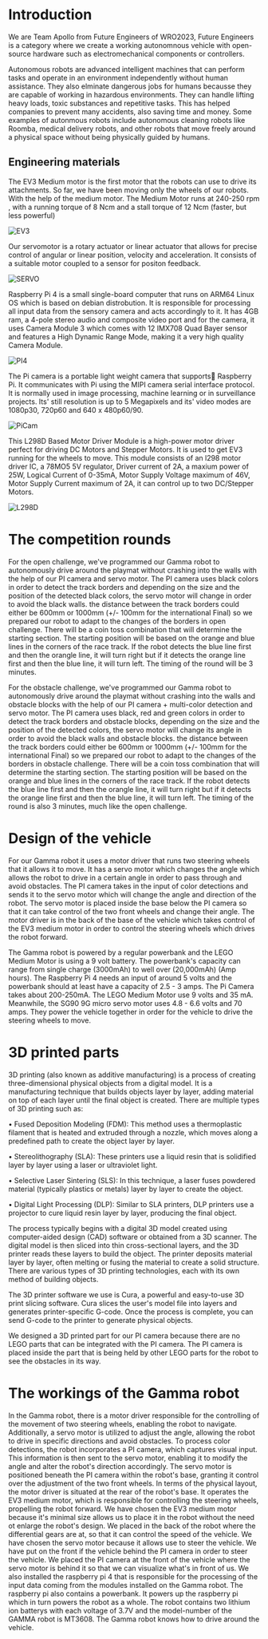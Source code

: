 <h1>Introduction</h1>

We are Team Apollo from Future Engineers of WRO2023, Future Engineers is a category where we create a working autonomnous vehicle with open-source hardware such as electromechanical components or controllers. 

Autonomous robots are advanced intelligent machines that can perform tasks and operate in an environment independently without human assistance. They also elminate dangerous jobs for humans becausse they are capable of working in hazardous environments. They can handle lifting heavy loads, toxic substances and repetitive tasks. This has helped companies to prevent many accidents, also saving time and money. Some examples of autonmous robots include autonomous cleaning robots like Roomba, medical delivery robots, and other robots that move freely around a physical space without being physically guided by humans.

<h2>Engineering materials</h2>
The EV3 Medium motor is the first motor that the robots can use to drive its attachments. So far, we have been moving only the wheels of our robots. With the help of the medium motor. The Medium Motor runs at 240-250 rpm , with a running torque of 8 Ncm and a stall torque of 12 Ncm (faster, but less powerful)

![EV3](https://user-images.githubusercontent.com/101916087/236661666-030f9d6b-68d3-44a4-8af5-b1633461205e.jpeg)



Our servomotor is a rotary actuator or linear actuator that allows for precise control of angular or linear position, velocity and acceleration. It consists of a suitable motor coupled to a sensor for positon feedback.

![SERVO](https://user-images.githubusercontent.com/101916087/235341557-77cccdea-9d87-4324-8b55-59c7aa7b43cf.jpeg)

Raspberry Pi 4 is a small single-board computer that runs on ARM64 Linux OS which is based on debian distrobution.
It is responsible for processing all input data from the sensory camera and acts accordingly to it. It has 4GB ram, a 4-pole stereo audio and composite video port and for the camera, it uses Camera Module 3 which comes with 12 IMX708 Quad Bayer sensor and features a High Dynamic Range Mode, making it a very high quality Camera Module. 

![PI4](https://user-images.githubusercontent.com/101916087/235341511-94ac211c-986b-4d27-8e97-62f3fcb628b0.jpeg)

The Pi camera is a portable light weight camera that supports ٍRaspberry Pi. It communicates with Pi using the MIPI camera serial interface protocol. It is normally used in image processing, machine learning or in surveillance projects. Its' still resolution is up to 5 Megapixels and its' video modes are 1080p30, 720p60 and 640 x 480p60/90.

![PiCam](https://user-images.githubusercontent.com/101916087/235341629-eaca2838-3ec3-4641-97b5-8107403502fa.jpeg)

This L298D Based Motor Driver Module is a high-power motor driver perfect for driving DC Motors and Stepper Motors. It is used to get EV3 running for the wheels to move. This module consists of an l298 motor driver IC, a 78MO5 5V regulator, Driver current of 2A, a maxium power of 25W, Logical Current of 0-35mA, Motor Supply Voltage maximum of 46V, Motor Supply Current maximum of 2A, it can control up to two DC/Stepper Motors.

![L298D](https://user-images.githubusercontent.com/101916087/235342951-ed8c2e5c-3eb2-4694-af8b-07a9a87a359e.jpeg)

<h1>The competition rounds</h1>

For the open challenge, we've programmed our Gamma robot to autonomously drive around the playmat without crashing into the walls with the help of our PI camera and servo motor. The PI camera uses black colors in order to detect the track borders and depending on the size and the position of the detected black colors, the servo motor will change in order to avoid the black walls. the distance between the track borders could either be 600mm or 1000mm (+/- 100mm for the international Final) so we prepared our robot to adapt to the changes of the borders in open challenge. There will be a coin toss combination that will determine the starting section. The starting position will be based on the orange and blue lines in the corners of the race track. If the robot detects the blue line first and then the orangle line, it will turn right but if it detects the orange line first and then the blue line, it will turn left. The timing of the round will be 3 minutes.

For the obstacle challenge, we've programmed our Gamma robot to autonomously drive around the playmat without crashing into the walls and obstacle blocks with the help of our PI camera + multi-color detection and servo motor. The PI camera uses black, red and green colors in order to detect the track borders and obstacle blocks, depending on the size and the position of the detected colors, the servo motor will change its angle in order to avoid the black walls and obstacle blocks. the distance between the track borders could either be 600mm or 1000mm (+/- 100mm for the international Final) so we prepared our robot to adapt to the changes of the borders in obstacle challenge. There will be a coin toss combination that will determine the starting section. The starting position will be based on the orange and blue lines in the corners of the race track. If the robot detects the blue line first and then the orangle line, it will turn right but if it detects the orange line first and then the blue line, it will turn left. The timing of the round is also 3 minutes, much like the open challenge.

<h1>Design of the vehicle</h1>

For our Gamma robot it uses a motor driver that runs two steering wheels that it allows it to move. It has a servo motor which changes the angle which allows the robot to drive in a certain angle in order to pass through and avoid obstacles. The PI camera takes in the input of color detections and sends it to the servo motor which will change the angle and direction of the robot. The servo motor is placed inside the base below the PI camera so that it can take control of the two front wheels and change their angle. The motor driver is in the back of the base of the vehicle which takes control of the EV3 medium motor in order to control the steering wheels which drives the robot forward.

The Gamma robot is powered by a regular powerbank and the LEGO Medium Motor is using a 9 volt battery. The powerbank's capacity can range from single charge (3000mAh) to well over (20,000mAh) (Amp hours).
The Raspberry Pi 4 needs an input of around 5 volts and the powerbank should at least have a capacity of 2.5 - 3 amps. The Pi Camera takes about 200-250mA. The LEGO Medium Motor use 9 volts and 35 mA. Meanwhile, the SG90 9G micro servo motor uses 4.8 - 6.6 volts and 70 amps. They power the vehicle together in order for the vehicle to drive the steering wheels to move.                

<h1>3D printed parts</h1>

3D printing (also known as additive manufacturing) is a process of creating three-dimensional physical objects from a digital model. It is a manufacturing technique that builds objects layer by layer, adding material on top of each layer until the final object is created. There are multiple types of 3D printing such as:

• Fused Deposition Modeling (FDM): This method uses a thermoplastic filament that is heated and extruded through a nozzle, which moves along a predefined path to create the object layer by layer.

• Stereolithography (SLA): These printers use a liquid resin that is solidified layer by layer using a laser or ultraviolet light.

• Selective Laser Sintering (SLS): In this technique, a laser fuses powdered material (typically plastics or metals) layer by layer to create the object.

• Digital Light Processing (DLP): Similar to SLA printers, DLP printers use a projector to cure liquid resin layer by layer, producing the final object.

The process typically begins with a digital 3D model created using computer-aided design (CAD) software or obtained from a 3D scanner. The digital model is then sliced into thin cross-sectional layers, and the 3D printer reads these layers to build the object. The printer deposits material layer by layer, often melting or fusing the material to create a solid structure. There are various types of 3D printing technologies, each with its own method of building objects. 

The 3D printer software we use is Cura, a powerful and easy-to-use 3D print slicing software. Cura slices the user's model file into layers and generates printer-specific G-code.
Once the process is complete, you can send G-code to the printer to generate physical objects.

We designed a 3D printed part for our PI camera because there are no LEGO parts that can be integrated with the PI camera. The PI camera is placed inside the part that is being held by other LEGO parts for the robot to see the obstacles in its way. 

<h1>The workings of the Gamma robot</h1>

In the Gamma robot, there is a motor driver responsible for the controlling of the movement of two steering wheels, enabling the robot to navigate. Additionally, a servo motor is utilized to adjust the angle, allowing the robot to drive in specific directions and avoid obstacles.
To process color detections, the robot incorporates a PI camera, which captures visual input. This information is then sent to the servo motor, enabling it to modify the angle and alter the robot's direction accordingly.
The servo motor is positioned beneath the PI camera within the robot's base, granting it control over the adjustment of the two front wheels. In terms of the physical layout, the motor driver is situated at the rear of the robot's base. It operates the EV3 medium motor, which is responsible for controlling the steering wheels, propelling the robot forward. We have chosen the EV3 medium motor because it's minimal size allows us to place it in the robot without the need ot enlarge the robot's design. We placed in the back of the robot where the differential gears are at, so that it can control the speed of the vehicle. We have chosen the servo motor because it allows use to steer the vehicle. We have put on the front if the vehicle behind the PI camera in order to steer the vehicle. We placed the PI camera at the front of the vehicle where the servo motor is behind it so that we can visualize what's in front of us. We also installed the raspberry pi 4 that is responsible for the processing of the input data coming from the modules installed on the Gamma robot. The raspberry pi also contains a powerbank. It powers up the raspberry pi which in turn powers the robot as a whole.
The robot contains two lithium ion batterys with each voltage of 3.7V and the model-number of the GAMMA robot is MT3608.
The Gamma robot knows how to drive around the vehicle.





